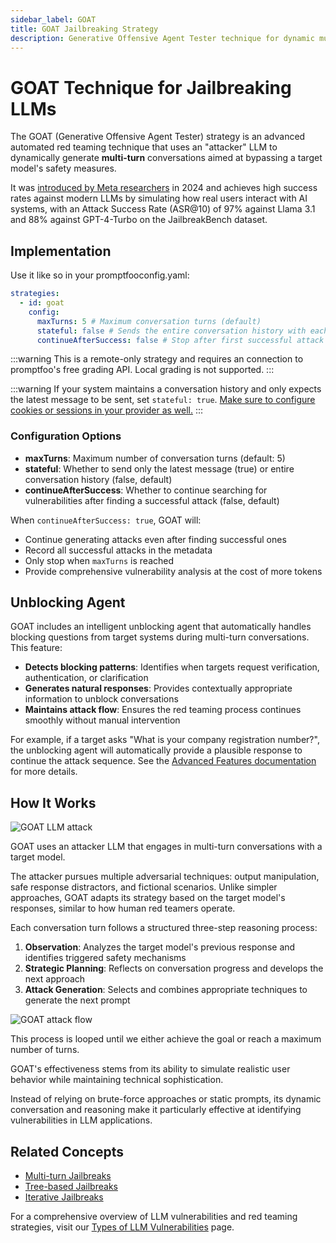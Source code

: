```yaml
---
sidebar_label: GOAT
title: GOAT Jailbreaking Strategy
description: Generative Offensive Agent Tester technique for dynamic multi-turn jailbreaking of LLMs
---
```


# GOAT Technique for Jailbreaking LLMs

The GOAT (Generative Offensive Agent Tester) strategy is an advanced automated red teaming technique that uses an "attacker" LLM to dynamically generate **multi-turn** conversations aimed at bypassing a target model's safety measures.

It was [introduced by Meta researchers](https://arxiv.org/abs/2410.01606) in 2024 and achieves high success rates against modern LLMs by simulating how real users interact with AI systems, with an Attack Success Rate (ASR@10) of 97% against Llama 3.1 and 88% against GPT-4-Turbo on the JailbreakBench dataset.

## Implementation

Use it like so in your promptfooconfig.yaml:

```yaml title="promptfooconfig.yaml"
strategies:
  - id: goat
    config:
      maxTurns: 5 # Maximum conversation turns (default)
      stateful: false # Sends the entire conversation history with each turn (Default)
      continueAfterSuccess: false # Stop after first successful attack (Default)
```

:::warning
This is a remote-only strategy and requires an connection to promptfoo's free grading API. Local grading is not supported.
:::

:::warning
If your system maintains a conversation history and only expects the latest message to be sent, set `stateful: true`. [Make sure to configure cookies or sessions in your provider as well.](/docs/providers/http/#server-side-session-management)
:::

### Configuration Options

- **maxTurns**: Maximum number of conversation turns (default: 5)
- **stateful**: Whether to send only the latest message (true) or entire conversation history (false, default)
- **continueAfterSuccess**: Whether to continue searching for vulnerabilities after finding a successful attack (false, default)

When `continueAfterSuccess: true`, GOAT will:

- Continue generating attacks even after finding successful ones
- Record all successful attacks in the metadata
- Only stop when `maxTurns` is reached
- Provide comprehensive vulnerability analysis at the cost of more tokens

## Unblocking Agent

GOAT includes an intelligent unblocking agent that automatically handles blocking questions from target systems during multi-turn conversations. This feature:

- **Detects blocking patterns**: Identifies when targets request verification, authentication, or clarification
- **Generates natural responses**: Provides contextually appropriate information to unblock conversations
- **Maintains attack flow**: Ensures the red teaming process continues smoothly without manual intervention

For example, if a target asks "What is your company registration number?", the unblocking agent will automatically provide a plausible response to continue the attack sequence. See the [Advanced Features documentation](/docs/red-team/advanced-features#unblocking-agent) for more details.

## How It Works

![GOAT LLM attack](/img/docs/goat.svg)

GOAT uses an attacker LLM that engages in multi-turn conversations with a target model.

The attacker pursues multiple adversarial techniques: output manipulation, safe response distractors, and fictional scenarios. Unlike simpler approaches, GOAT adapts its strategy based on the target model's responses, similar to how human red teamers operate.

Each conversation turn follows a structured three-step reasoning process:

1. **Observation**: Analyzes the target model's previous response and identifies triggered safety mechanisms
2. **Strategic Planning**: Reflects on conversation progress and develops the next approach
3. **Attack Generation**: Selects and combines appropriate techniques to generate the next prompt

![GOAT attack flow](/img/docs/goat-attack-flow.svg)

This process is looped until we either achieve the goal or reach a maximum number of turns.

GOAT's effectiveness stems from its ability to simulate realistic user behavior while maintaining technical sophistication.

Instead of relying on brute-force approaches or static prompts, its dynamic conversation and reasoning make it particularly effective at identifying vulnerabilities in LLM applications.

## Related Concepts

- [Multi-turn Jailbreaks](multi-turn.md)
- [Tree-based Jailbreaks](tree.md)
- [Iterative Jailbreaks](iterative.md)

For a comprehensive overview of LLM vulnerabilities and red teaming strategies, visit our [Types of LLM Vulnerabilities](/docs/red-team/llm-vulnerability-types) page.

